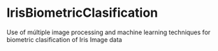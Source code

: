 # IrisBiometricClasification
Use of múltiple image processing and machine learning techniques for biometric clasification of Iris Image data
